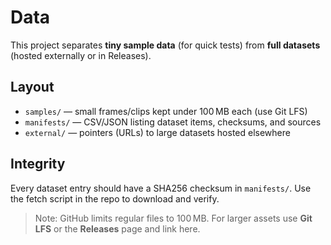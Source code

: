 # Data

This project separates **tiny sample data** (for quick tests) from **full datasets** (hosted externally or in Releases).

## Layout
- `samples/` — small frames/clips kept under 100 MB each (use Git LFS)
- `manifests/` — CSV/JSON listing dataset items, checksums, and sources
- `external/` — pointers (URLs) to large datasets hosted elsewhere

## Integrity
Every dataset entry should have a SHA256 checksum in `manifests/`. Use the fetch script in the repo to download and verify.

> Note: GitHub limits regular files to 100 MB. For larger assets use **Git LFS** or the **Releases** page and link here.